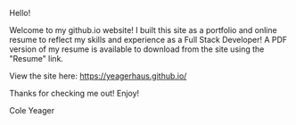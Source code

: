 Hello!

Welcome to my github.io website!  I built this site as a portfolio and online resume to reflect my skills and experience as a Full Stack Developer!  A PDF version of my resume is available to download from the site using the "Resume" link.

View the site here: https://yeagerhaus.github.io/

Thanks for checking me out! Enjoy!

Cole Yeager
